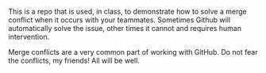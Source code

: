 This is a repo that is used, in class, to demonstrate how to solve a merge conflict when it occurs with your teammates. Sometimes Github will automatically solve the issue, other times it cannot and requires human intervention.

Merge conflicts are a very common part of working with GitHub. Do not fear the conflicts, my friends! All will be well.